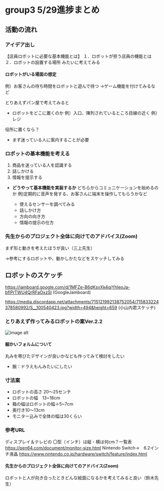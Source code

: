 # group3 5/29進捗まとめ 
## 活動の流れ
### アイデア出し
【店員ロボットに必要な基本機能とは】
１．ロボットが担う店員の機能とは
２．ロボットの設置する場所
みたいに考えてみる

#### ロボットがいる場面の想定
例）お客さんの待ち時間をロボットと遊んで待つ
→ゲーム機能を付けてみるなど

とりあえずパン屋で考えてみると
- ロボットをどこに置くのか
例）入口、陳列されているところ目線の近く
例）レジ

役所に置くなら？
- まず迷っている人に案内することが必要

### ロボットの基本機能を考える
1. 商品を迷っている人を認識する
2. 話しかける
3. 情報を提示する

- **どうやって基本機能を実装するか**
どちらからコミュニケーションを始めるのか
例)定期的に音声を発する、お客さんに端末を操作してもらうかなど
  
  - 使えるセンサーを調べてみる 
  - 話しかけ方
  - 方向の向き方
  - 情報の提示の仕方

### 先生からのプロジェクト全体に向けてのアドバイス(Zoom)
 まず形と動きを考えたほうが良い（三上先生）

→参考にするロボットや、動かしかたなどをスケッチしてみる

## ロボットのスケッチ
https://jamboard.google.com/d/1MFZe-B6dKsvXk4qjYhleoJa-bflPrTWU4QrRFaOxzSI
(GoogleJamboard)

https://media.discordapp.net/attachments/715121992138752054/715833224378580992/S__100540423.jpg?width=494&height=659
(小山内君スケッチ)


### とりあえず作ってみるロボットの案Ver.2.2
![image alt](https://media.discordapp.net/attachments/715121992138752054/715847208771256330/-_3.png "ver2.2")

#### 細かいフォルムについて

丸みを帯びたデザインが良いかなども作ってみて検討をしたい
- 腕：ドラえもんみたいにしたい
### 寸法案
- ロボットの高さ 20～25センチ
- ロボットの幅　13~18cm
- 箱の幅はロボットの幅＋5~7cm
- 奥行き10～13cm
- モニター込みで全体の幅は30くらい
### 参考URL
ディスプレイ＆テレビの 〇型（インチ）は縦・横は何cm？一覧表
https://pen64.com/document/monitor-size.html
Nintendo Switch→　6.2インチ液晶
https://www.nintendo.co.jp/hardware/switch/feature/index.html

#### 先生からのプロジェクト全体に向けてのアドバイス(Zoom)

ロボットと人が向き合ったときどんな絵面になるかを考えてみると良い（鈴木先生）



